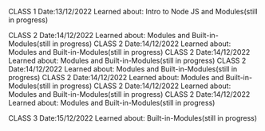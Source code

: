 CLASS 1 
Date:13/12/2022
Learned about:
Intro to Node JS and Modules(still in progress)

CLASS 2
Date:14/12/2022
Learned about:
Modules and Built-in-Modules(still in progress)
CLASS 2
Date:14/12/2022
Learned about:
Modules and Built-in-Modules(still in progress)
CLASS 2
Date:14/12/2022
Learned about:
Modules and Built-in-Modules(still in progress)
CLASS 2
Date:14/12/2022
Learned about:
Modules and Built-in-Modules(still in progress)
CLASS 2
Date:14/12/2022
Learned about:
Modules and Built-in-Modules(still in progress)
CLASS 2
Date:14/12/2022
Learned about:
Modules and Built-in-Modules(still in progress)
CLASS 2
Date:14/12/2022
Learned about:
Modules and Built-in-Modules(still in progress)

CLASS 3
Date:15/12/2022
Learned about:
Built-in-Modules(still in progress)